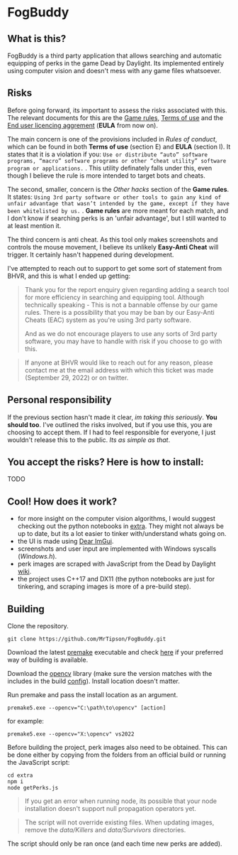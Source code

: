 # FogBuddy
## What is this?
FogBuddy is a third party application that allows searching and automatic equipping of perks in the game Dead by Daylight.
Its implemented entirely using computer vision and doesn't mess with any game files whatsoever.

## Risks
Before going forward, its important to assess the risks associated with this. The relevant documents for this are the [Game rules](https://forum.deadbydaylight.com/en/discussion/19450/game-rules-and-report-system), [Terms of use](https://www.bhvr.com/terms-of-use/) and the [End user licencing aggrement](https://deadbydaylight.com/eula) (**EULA**  from now on).

The main concern is one of the provisions included in *Rules of conduct*, which can be found in both **Terms of use** (section E) and **EULA** (section I). It states that it is a violation if you: `Use or distribute “auto” software programs, “macro” software programs or other “cheat utility” software program or applications.` . This utility definately falls under this, even though I believe the rule is more intended to target bots and cheats.

The second, smaller, concern is the *Other hacks* section of the **Game rules**. It states: `Using 3rd party software or other tools to gain any kind of unfair advantage that wasn’t intended by the game, except if they have been whitelisted by us.` . **Game rules** are more meant for each match, and I don't know if searching perks is an 'unfair advantage', but I still wanted to at least mention it.

The third concern is anti cheat. As this tool only makes screenshots and controls the mouse movement, I believe its unlikely **Easy-Anti Cheat** will trigger. It certainly hasn't happened during development.

I've attempted to reach out to support to get some sort of statement from BHVR, and this is what I ended up getting:

> Thank you for the report enquiry given regarding adding a search tool for more efficiency in searching and equipping tool. Although technically speaking - This is not a bannable offense by our game rules. There is a possibility that you may be ban by our Easy-Anti Cheats (EAC) system as you're using 3rd party software.
> 
>And as we do not encourage players to use any sorts of 3rd party software, you may have to handle with risk if you choose to go with this.

> If anyone at BHVR would like to reach out for any reason, please contact me at the email address with which this ticket was made (September 29, 2022) or on twitter.

## Personal responsibility
If the previous section hasn't made it clear, *im taking this seriously*. **You should too**. I've outlined the risks involved, but if you use this, you are choosing to accept them. If I had to feel responsible for everyone, I just wouldn't release this to the public. *Its as simple as that*.

## You accept the risks? Here is how to install:
TODO

## Cool! How does it work?
 - for more insight on the computer vision algorithms, I would suggest checking out the python notebooks in [extra](extra/).
They might not always be up to date, but its a lot easier to tinker with/understand whats going on.
 - the UI is made using [Dear ImGui](https://github.com/ocornut/imgui).
 - screenshots and user input are implemented with Windows syscalls (*Windows.h*).
 - perk images are scraped with JavaScript from the Dead by Daylight [wiki](https://deadbydaylight.fandom.com/).
 - the project uses C++17 and DX11 (the python notebooks are just for tinkering, and scraping images is more of a pre-build step).

## Building
Clone the repository.

```git clone https://github.com/MrTipson/FogBuddy.git```

Download the latest [premake](https://premake.github.io/) executable and check [here](https://premake.github.io/docs/using-premake) if your preferred way of building is available.

Download the [opencv](https://opencv.org/releases) library (make sure the version matches with the includes in the build [config](premake5.lua)). Install location doesn't matter.

Run premake and pass the install location as an argument.

```premake5.exe --opencv="C:\path\to\opencv" [action]```

for example:

```premake5.exe --opencv="X:\opencv" vs2022```

Before building the project, perk images also need to be obtained. This can be done either by copying from the folders from an official build or running the JavaScript script:

```
cd extra
npm i
node getPerks.js
```
> If you get an error when running node, its possible that your node installation doesn't support null propagation operators yet.

> The script will not override existing files. When updating images, remove the *data/Killers* and *data/Survivors* directories.

The script should only be ran once (and each time new perks are added).
